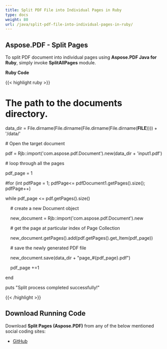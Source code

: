 ```yaml
---
title: Split PDF File into Individual Pages in Ruby
type: docs
weight: 80
url: /java/split-pdf-file-into-individual-pages-in-ruby/
---
```


## **Aspose.PDF - Split Pages**
To split PDF document into individual pages using **Aspose.PDF Java for Ruby**, simply invoke **SplitAllPages** module.

**Ruby Code**

{{< highlight ruby >}}

 # The path to the documents directory.

data_dir = File.dirname(File.dirname(File.dirname(File.dirname(__FILE__)))) + '/data/'



\# Open the target document

pdf = Rjb::import('com.aspose.pdf.Document').new(data_dir + 'input1.pdf')

\# loop through all the pages

pdf_page = 1

#for (int pdfPage = 1; pdfPage<= pdfDocument1.getPages().size(); pdfPage++)

while pdf_page <= pdf.getPages().size()

    # create a new Document object

    new_document = Rjb::import('com.aspose.pdf.Document').new



    # get the page at particular index of Page Collection

    new_document.getPages().add(pdf.getPages().get_Item(pdf_page))



    # save the newly generated PDF file

    new_document.save(data_dir + "page_#{pdf_page}.pdf")

    pdf_page +=1

end

puts "Split process completed successfully!"


{{< /highlight >}}
## **Download Running Code**
Download **Split Pages (Aspose.PDF)** from any of the below mentioned social coding sites:

- [GitHub](https://github.com/aspose-pdf/Aspose.PDF-for-Java/tree/master/Plugins/Aspose_Pdf_Java_for_Ruby/lib/asposepdfjava/Pages/splitallpages.rb)
